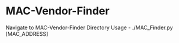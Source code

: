 # MAC-Vendor-Finder

Navigate to MAC-Vendor-Finder Directory
    Usage - ./MAC_Finder.py [MAC_ADDRESS]
